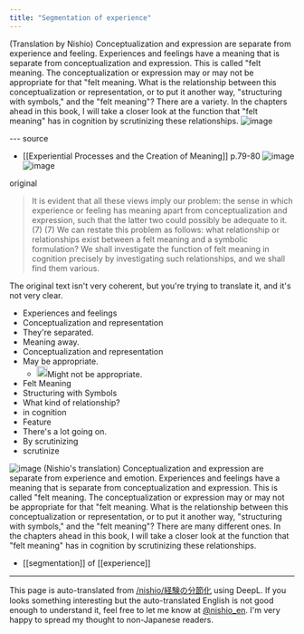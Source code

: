 ```yaml
---
title: "Segmentation of experience"
---
```


(Translation by Nishio) Conceptualization and expression are separate from experience and feeling. Experiences and feelings have a meaning that is separate from conceptualization and expression. This is called "felt meaning. The conceptualization or expression may or may not be appropriate for that "felt meaning. What is the relationship between this conceptualization or representation, or to put it another way, "structuring with symbols," and the "felt meaning"? There are a variety. In the chapters ahead in this book, I will take a closer look at the function that "felt meaning" has in cognition by scrutinizing these relationships.
![image](https://gyazo.com/b43abb82a94b14a1759b2e6df255a25b/thumb/1000)



--- source
- [[Experiential Processes and the Creation of Meaning]]  p.79-80
![image](https://gyazo.com/3ce7c9c29d8657e582a06b2aacbb601e/thumb/1000)
![image](https://gyazo.com/450f1c4e65de4e9df9d4d7fa9635d64a/thumb/1000)

original
> It is evident that all these views imply our problem: the sense in which experience or feeling has meaning apart from conceptualization and expression, such that the latter two could possibly be adequate to it. (7)
> (7) We can restate this problem as follows: what relationship or relationships exist between a felt meaning and a symbolic formulation? We shall investigate the function of felt meaning in cognition precisely by investigating such relationships, and we shall find them various.

The original text isn't very coherent, but you're trying to translate it, and it's not very clear.
- Experiences and feelings
- Conceptualization and representation
- They're separated.
- Meaning away.
- Conceptualization and representation
- May be appropriate.
    - <img src='https://scrapbox.io/api/pages/nishio-en/nishio/icon' alt='nishio.icon' height="19.5"/>Might not be appropriate.
- Felt Meaning
- Structuring with Symbols
- What kind of relationship?
- in cognition
- Feature
- There's a lot going on.
- By scrutinizing
- scrutinize

![image](https://gyazo.com/b43abb82a94b14a1759b2e6df255a25b/thumb/1000)
(Nishio's translation) Conceptualization and expression are separate from experience and emotion. Experiences and feelings have a meaning that is separate from conceptualization and expression. This is called "felt meaning. The conceptualization or expression may or may not be appropriate for that "felt meaning. What is the relationship between this conceptualization or representation, or to put it another way, "structuring with symbols," and the "felt meaning"? There are many different ones. In the chapters ahead in this book, I will take a closer look at the function that "felt meaning" has in cognition by scrutinizing these relationships.

- [[segmentation]] of [[experience]]

---
This page is auto-translated from [/nishio/経験の分節化](https://scrapbox.io/nishio/経験の分節化) using DeepL. If you looks something interesting but the auto-translated English is not good enough to understand it, feel free to let me know at [@nishio_en](https://twitter.com/nishio_en). I'm very happy to spread my thought to non-Japanese readers.